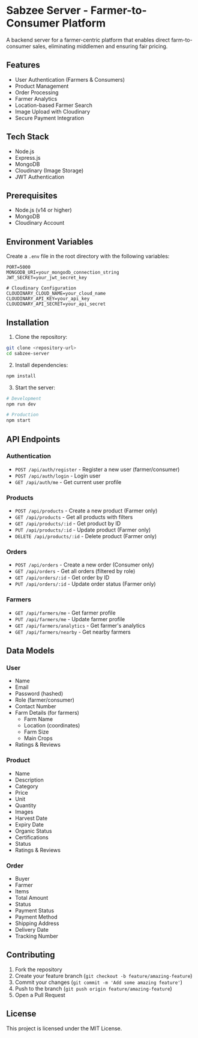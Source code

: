 # Sabzee Server - Farmer-to-Consumer Platform

A backend server for a farmer-centric platform that enables direct farm-to-consumer sales, eliminating middlemen and ensuring fair pricing.

## Features

- User Authentication (Farmers & Consumers)
- Product Management
- Order Processing
- Farmer Analytics
- Location-based Farmer Search
- Image Upload with Cloudinary
- Secure Payment Integration

## Tech Stack

- Node.js
- Express.js
- MongoDB
- Cloudinary (Image Storage)
- JWT Authentication

## Prerequisites

- Node.js (v14 or higher)
- MongoDB
- Cloudinary Account

## Environment Variables

Create a `.env` file in the root directory with the following variables:

```env
PORT=5000
MONGODB_URI=your_mongodb_connection_string
JWT_SECRET=your_jwt_secret_key

# Cloudinary Configuration
CLOUDINARY_CLOUD_NAME=your_cloud_name
CLOUDINARY_API_KEY=your_api_key
CLOUDINARY_API_SECRET=your_api_secret
```

## Installation

1. Clone the repository:
```bash
git clone <repository-url>
cd sabzee-server
```

2. Install dependencies:
```bash
npm install
```

3. Start the server:
```bash
# Development
npm run dev

# Production
npm start
```

## API Endpoints

### Authentication
- `POST /api/auth/register` - Register a new user (farmer/consumer)
- `POST /api/auth/login` - Login user
- `GET /api/auth/me` - Get current user profile

### Products
- `POST /api/products` - Create a new product (Farmer only)
- `GET /api/products` - Get all products with filters
- `GET /api/products/:id` - Get product by ID
- `PUT /api/products/:id` - Update product (Farmer only)
- `DELETE /api/products/:id` - Delete product (Farmer only)

### Orders
- `POST /api/orders` - Create a new order (Consumer only)
- `GET /api/orders` - Get all orders (filtered by role)
- `GET /api/orders/:id` - Get order by ID
- `PUT /api/orders/:id` - Update order status (Farmer only)

### Farmers
- `GET /api/farmers/me` - Get farmer profile
- `PUT /api/farmers/me` - Update farmer profile
- `GET /api/farmers/analytics` - Get farmer's analytics
- `GET /api/farmers/nearby` - Get nearby farmers

## Data Models

### User
- Name
- Email
- Password (hashed)
- Role (farmer/consumer)
- Contact Number
- Farm Details (for farmers)
  - Farm Name
  - Location (coordinates)
  - Farm Size
  - Main Crops
- Ratings & Reviews

### Product
- Name
- Description
- Category
- Price
- Unit
- Quantity
- Images
- Harvest Date
- Expiry Date
- Organic Status
- Certifications
- Status
- Ratings & Reviews

### Order
- Buyer
- Farmer
- Items
- Total Amount
- Status
- Payment Status
- Payment Method
- Shipping Address
- Delivery Date
- Tracking Number

## Contributing

1. Fork the repository
2. Create your feature branch (`git checkout -b feature/amazing-feature`)
3. Commit your changes (`git commit -m 'Add some amazing feature'`)
4. Push to the branch (`git push origin feature/amazing-feature`)
5. Open a Pull Request

## License

This project is licensed under the MIT License. 